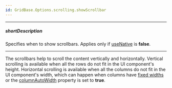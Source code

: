 ```yaml
---
id: GridBase.Options.scrolling.showScrollbar
---
```

---
##### shortDescription
Specifies when to show scrollbars. Applies only if [useNative](/api-reference/10%20UI%20Components/GridBase/1%20Configuration/scrolling/useNative.md '{basewidgetpath}/Configuration/scrolling/#useNative') is **false**.

---
The scrollbars help to scroll the content vertically and horizontally. Vertical scrolling is available when all the rows do not fit in the UI component's height. Horizontal scrolling is available when all the columns do not fit in the UI component's width, which can happen when columns have [fixed widths](/api-reference/10%20UI%20Components/DOMComponent/1%20Configuration/width.md '{basewidgetpath}/Configuration/#width') or the [columnAutoWidth](/api-reference/10%20UI%20Components/GridBase/1%20Configuration/columnAutoWidth.md '{basewidgetpath}/Configuration/#columnAutoWidth') property is set to **true**.
